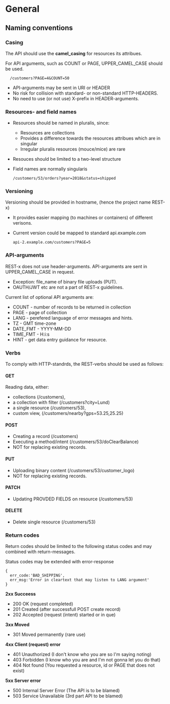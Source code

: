 # General

## Naming conventions

### Casing
The API should use the __camel_casing__ for resources its attribues.

For API arguments, such as COUNT or PAGE, UPPER_CAMEL_CASE should be used.
    
      /customers?PAGE=4&COUNT=50

* API-arguments may be sent in URI or HEADER
* No risk for collision with standard- or non-standard HTTP-HEADERS.
* No need to use (or not use) X-prefix in HEADER-arguments.

### Resources- and field names
* Resources should be named in pluralis, since:
  * Resources are collections
  * Provides a difference towards the resources attribues which are in singular
  * Irregular pluralis resources (mouce/mice) are rare
* Resouces should be limited to a two-level structure
* Field names are normally singularis

      /customers/53/orders?year=2018&status=shipped

### Versioning
Versioning should be provided in hostname, (hence the project name REST-x)
* It provides easier mapping (to machines or containers) of different verisons.
* Current version could be mapped to standard api.example.com

      api-2.example.com/customers?PAGE=5

### API-arguments
REST-x does not use header-arguments. API-arguments are sent in UPPER_CAMEL_CASE in request.
* Exception: file_name of binary file uploads (PUT).
* OAUTH/JWT etc are not a part of REST-x guidelines.

Current list of optional API arguments are:
* COUNT - number of records to be returned in collection
* PAGE - page of collection
* LANG - perefered language of error messages and hints.
* TZ - GMT time-zone
* DATE_FMT - YYYY-MM-DD
* TIME_FMT - H:i:s
* HINT - get data entry guidance for resource.

### Verbs
To comply with HTTP-standrds, the REST-verbs should be used as follows:

#### GET
Reading data, either:
* collections (/customers),
* a collection with filter (/customers?city=Lund)
* a single resource (/customers/53), 
* custom view, (/customers/nearby?gps=53.25,25.25)

#### POST
* Creating a record (/customers)
* Executing a method/intent (/customers/53/doClearBalance)
* NOT for replacing existing records.

#### PUT
* Uploading binary content (/customers/53/customer_logo)
* NOT for replacing existing records.

#### PATCH
* Updating PROVDED FIELDS on resource (/customers/53)

#### DELETE
* Delete single resource (/customers/53)

### Return codes
Return codes should be limited to the following status codes and may combined with return-messages.

Status codes may be extended with error-response

    {
      err_code:'BAD_SHIPPING',
      err_msg:'Error in cleartext that may listen to LANG argument'
    }

__2xx Succeess__
* 200 OK (request completed)
* 201 Created (after successfull POST create record)
* 202 Accepted (request (intent) started or in que)

__3xx Moved__ 
* 301 Moved permanently (rare use)

__4xx Client (request) error__
* 401 Unauthorized (I don't know who you are so I'm saying noting)
* 403 Forbidden (I know who you are and I'm not gonna let you do that)
* 404 Not found (You requested a resource, id or PAGE that does not exist)

__5xx Server error__
* 500 Internal Server Error (The API is to be blamed)
* 503 Service Unavailable (3rd part API to be blamed)
